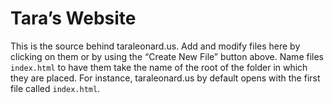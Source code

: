 # Tara’s Website
This is the source behind taraleonard.us.
Add and modify files here by clicking on them or by using the “Create New File” button above.
Name files `index.html` to have them take the name of the root of the folder in which they are placed. For instance, taraleonard.us by default opens with the first file called `index.html`.
